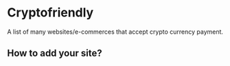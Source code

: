 # Cryptofriendly

A list of many websites/e-commerces that accept crypto currency payment.

## How to add your site?
